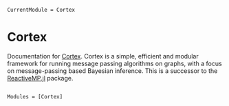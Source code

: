 ```@meta
CurrentModule = Cortex
```

# Cortex

Documentation for [Cortex](https://github.com/ReactiveBayes/Cortex.jl).
Cortex is a simple, efficient and modular framework for running message passing algorithms on graphs, with a focus on message-passing based Bayesian inference. This is a successor to the [ReactiveMP.jl](https://github.com/ReactiveBayes/ReactiveMP.jl) package.

```@index
```

```@autodocs
Modules = [Cortex]
```
